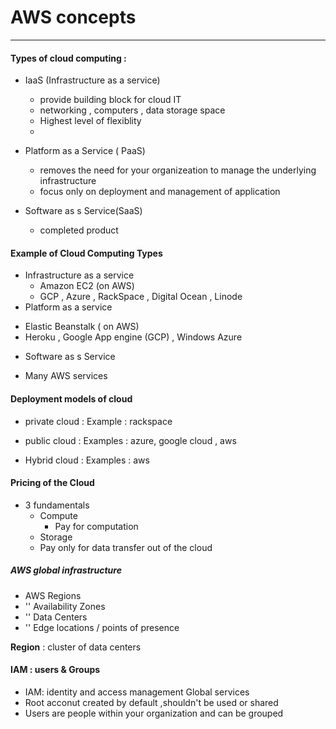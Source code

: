 # AWS concepts 

--- 

#### Types of cloud computing :
* IaaS (Infrastructure as a service) 
  - provide building block for cloud IT
  - networking , computers , data storage space 
  - Highest level of flexiblity
  - 


* Platform as a Service ( PaaS)
  - removes the need for your organizeation to manage the underlying infrastructure 
  - focus only on deployment and management of application 

* Software as  s Service(SaaS)
  - completed product 


#### Example of Cloud Computing Types 
* Infrastructure as a service 
  - Amazon EC2 (on AWS) 
  - GCP , Azure , RackSpace , Digital Ocean , Linode 
* Platform as a service 
 - Elastic Beanstalk ( on AWS)
 - Heroku , Google App engine (GCP) , Windows Azure 

* Software as s Service
 - Many AWS services

#### Deployment models of cloud 

* private cloud :
Example : rackspace 

* public cloud : 
Examples : azure, google cloud , aws

* Hybrid cloud : 
Examples :  aws 

#### Pricing of the Cloud 
* 3 fundamentals 
  - Compute 
    - Pay for computation 
  - Storage 
  - Pay only for data transfer out of the cloud 


##### AWS global infrastructure 
* AWS Regions 
* '' Availability Zones 
* '' Data Centers
* '' Edge locations / points of presence 



**Region** : cluster of data centers

#### IAM : users & Groups 

* IAM: identity and access management Global services 
* Root acconut created by default ,shouldn't be used or shared 
* Users are people within your organization and can be grouped 

